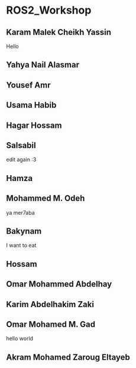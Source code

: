 # ROS2_Workshop

## Karam Malek Cheikh Yassin
Hello

## Yahya Nail Alasmar 

## Yousef Amr

## Usama Habib

## Hagar Hossam

## Salsabil 
edit again :3 

## Hamza

## Mohammed M. Odeh
ya mer7aba

## Bakynam
I want to eat 
## Hossam

## Omar Mohammed Abdelhay

## Karim Abdelhakim Zaki

## Omar Mohamed M. Gad
hello world
## Akram Mohamed Zaroug Eltayeb
